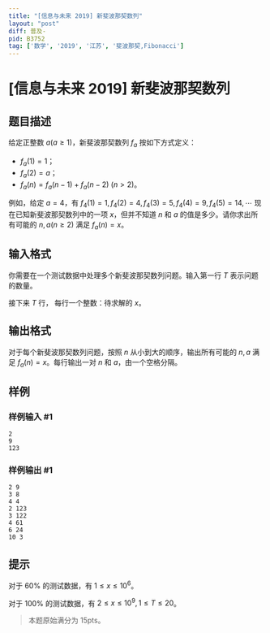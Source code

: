 ```yaml
---
title: "[信息与未来 2019] 新斐波那契数列"
layout: "post"
diff: 普及-
pid: B3752
tag: ['数学', '2019', '江苏', '斐波那契,Fibonacci']
---
```

# [信息与未来 2019] 新斐波那契数列
## 题目描述

给定正整数 $a(a\ge1)$，新斐波那契数列 $f_a$ 按如下方式定义：
- $f_a(1) = 1$；
- $f_a(2) = a$；
- $f_a(n) = f_a(n − 1) + f_a(n − 2)\ (n > 2)$。

例如，给定 $a = 4$，有 $f_4(1) = 1, f_4(2) = 4, f_4(3) = 5, f_4(4) = 9, f_4(5) = 14, \cdots$ 现在已知新斐波那契数列中的一项 $x$，但并不知道 $n$ 和 $a$ 的值是多少。请你求出所有可能的 $n,a(n\ge2)$ 满足 $f_a(n) = x$。
## 输入格式

你需要在一个测试数据中处理多个新斐波那契数列问题。输入第一行 $T$ 表示问题的数量。

接下来 $T$ 行， 每行一个整数：待求解的 $x$。
## 输出格式

对于每个新斐波那契数列问题，按照 $n$ 从小到大的顺序，输出所有可能的 $n,a$ 满足 $f_a(n) = x$。每行输出一对 $n$ 和 $a$，由一个空格分隔。
## 样例

### 样例输入 #1
```
2
9
123
```
### 样例输出 #1
```
2 9
3 8
4 4
2 123
3 122
4 61
6 24
10 3
```
## 提示

对于 $60\%$ 的测试数据，有 $1\le x\le10^6$。

对于 $100\%$ 的测试数据，有 $2\le x\le10^9,1\le T\le20$。
> 本题原始满分为 $15\text{pts}$。

